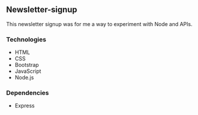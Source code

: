 ## Newsletter-signup

This newsletter signup was for me a way to experiment with Node and APIs.


### Technologies

- HTML
- CSS
- Bootstrap
- JavaScript
- Node.js

### Dependencies

- Express
